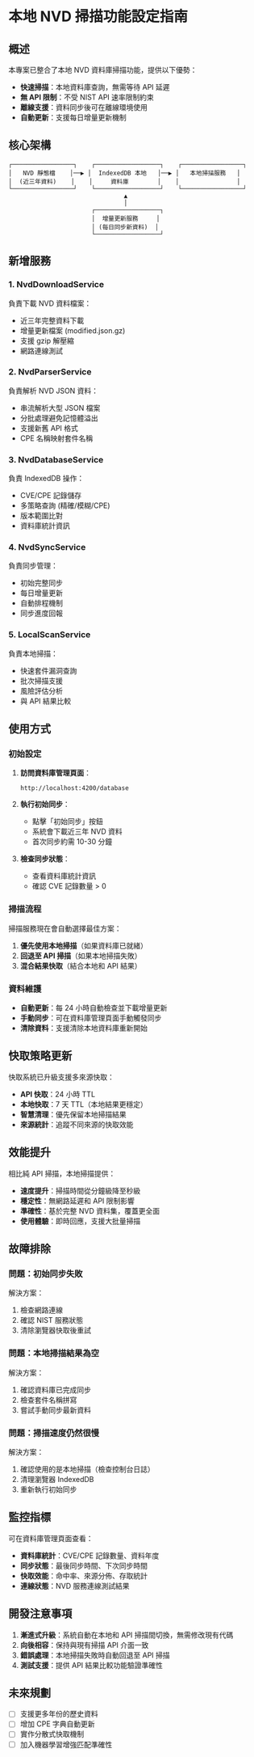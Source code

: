 # 本地 NVD 掃描功能設定指南

## 概述

本專案已整合了本地 NVD 資料庫掃描功能，提供以下優勢：

- **快速掃描**：本地資料庫查詢，無需等待 API 延遲
- **無 API 限制**：不受 NIST API 速率限制約束
- **離線支援**：資料同步後可在離線環境使用
- **自動更新**：支援每日增量更新機制

## 核心架構

```
┌─────────────────┐    ┌──────────────────┐    ┌─────────────────┐
│   NVD 靜態檔    │──▶ │  IndexedDB 本地   │──▶ │   本地掃描服務   │
│  (近三年資料)    │    │     資料庫        │    │                │
└─────────────────┘    └──────────────────┘    └─────────────────┘
                                ▲
                                │
                       ┌──────────────────┐
                       │  增量更新服務     │
                       │ (每日同步新資料)  │
                       └──────────────────┘
```

## 新增服務

### 1. NvdDownloadService
負責下載 NVD 資料檔案：
- 近三年完整資料下載
- 增量更新檔案 (modified.json.gz)
- 支援 gzip 解壓縮
- 網路連線測試

### 2. NvdParserService  
負責解析 NVD JSON 資料：
- 串流解析大型 JSON 檔案
- 分批處理避免記憶體溢出
- 支援新舊 API 格式
- CPE 名稱映射套件名稱

### 3. NvdDatabaseService
負責 IndexedDB 操作：
- CVE/CPE 記錄儲存
- 多策略查詢 (精確/模糊/CPE)
- 版本範圍比對
- 資料庫統計資訊

### 4. NvdSyncService
負責同步管理：
- 初始完整同步
- 每日增量更新
- 自動排程機制
- 同步進度回報

### 5. LocalScanService
負責本地掃描：
- 快速套件漏洞查詢
- 批次掃描支援
- 風險評估分析
- 與 API 結果比較

## 使用方式

### 初始設定

1. **訪問資料庫管理頁面**：
   ```
   http://localhost:4200/database
   ```

2. **執行初始同步**：
   - 點擊「初始同步」按鈕
   - 系統會下載近三年 NVD 資料
   - 首次同步約需 10-30 分鐘

3. **檢查同步狀態**：
   - 查看資料庫統計資訊
   - 確認 CVE 記錄數量 > 0

### 掃描流程

掃描服務現在會自動選擇最佳方案：

1. **優先使用本地掃描**（如果資料庫已就緒）
2. **回退至 API 掃描**（如果本地掃描失敗）
3. **混合結果快取**（結合本地和 API 結果）

### 資料維護

- **自動更新**：每 24 小時自動檢查並下載增量更新
- **手動同步**：可在資料庫管理頁面手動觸發同步
- **清除資料**：支援清除本地資料庫重新開始

## 快取策略更新

快取系統已升級支援多來源快取：

- **API 快取**：24 小時 TTL
- **本地快取**：7 天 TTL（本地結果更穩定）
- **智慧清理**：優先保留本地掃描結果
- **來源統計**：追蹤不同來源的快取效能

## 效能提升

相比純 API 掃描，本地掃描提供：

- **速度提升**：掃描時間從分鐘級降至秒級
- **穩定性**：無網路延遲和 API 限制影響
- **準確性**：基於完整 NVD 資料集，覆蓋更全面
- **使用體驗**：即時回應，支援大批量掃描

## 故障排除

### 問題：初始同步失敗
解決方案：
1. 檢查網路連線
2. 確認 NIST 服務狀態
3. 清除瀏覽器快取後重試

### 問題：本地掃描結果為空
解決方案：
1. 確認資料庫已完成同步
2. 檢查套件名稱拼寫
3. 嘗試手動同步最新資料

### 問題：掃描速度仍然很慢
解決方案：
1. 確認使用的是本地掃描（檢查控制台日誌）
2. 清理瀏覽器 IndexedDB
3. 重新執行初始同步

## 監控指標

可在資料庫管理頁面查看：

- **資料庫統計**：CVE/CPE 記錄數量、資料年度
- **同步狀態**：最後同步時間、下次同步時間
- **快取效能**：命中率、來源分佈、存取統計
- **連線狀態**：NVD 服務連線測試結果

## 開發注意事項

1. **漸進式升級**：系統自動在本地和 API 掃描間切換，無需修改現有代碼
2. **向後相容**：保持與現有掃描 API 介面一致
3. **錯誤處理**：本地掃描失敗時自動回退至 API 掃描
4. **測試支援**：提供 API 結果比較功能驗證準確性

## 未來規劃

- [ ] 支援更多年份的歷史資料
- [ ] 增加 CPE 字典自動更新
- [ ] 實作分散式快取機制
- [ ] 加入機器學習增強匹配準確性